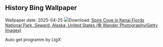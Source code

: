 ## History Bing Wallpaper
Wallpaper date: 2025-04-25
![](https://www.bing.com/th?id=OHR.KenaiSpires_EN-CA7607198416_UHD.jpg&w=1000)Download: [Spire Cove in Kenai Fjords National Park, Seward, Alaska, United States (© Wander Photography/Getty Images)](https://www.bing.com/th?id=OHR.KenaiSpires_EN-CA7607198416_UHD.jpg)

Auto get programm by LtgX
